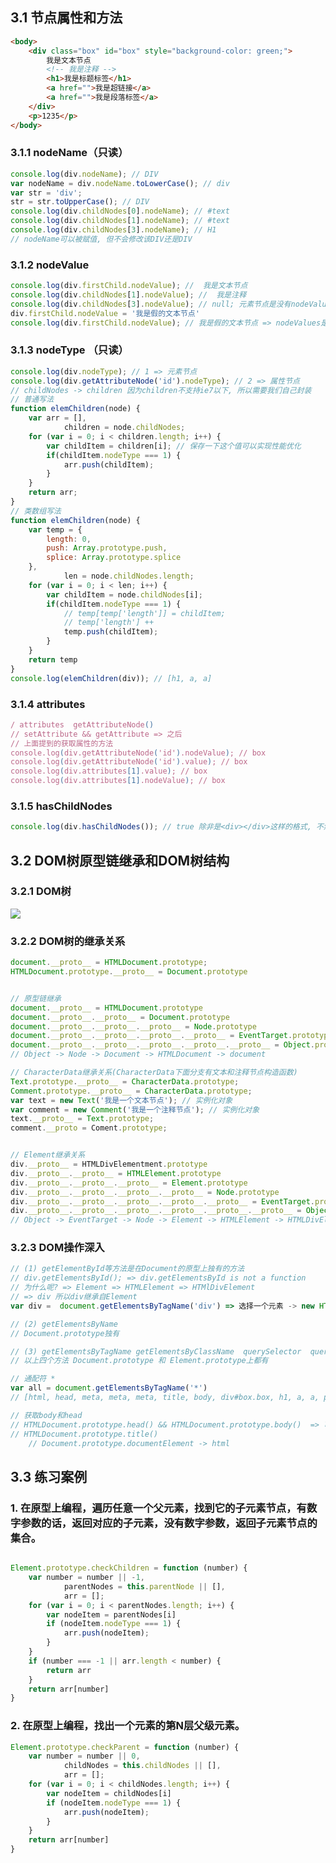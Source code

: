 <a name="osw8w"></a>
## 3.1 节点属性和方法
```html
<body>
	<div class="box" id="box" style="background-color: green;">
		我是文本节点
		<!-- 我是注释 -->
		<h1>我是标题标签</h1>
		<a href="">我是超链接</a>
		<a href="">我是段落标签</a>
	</div>
	<p>1235</p>
</body>
```
<a name="SmKqq"></a>
### 3.1.1 nodeName（只读）
```javascript
console.log(div.nodeName); // DIV
var nodeName = div.nodeName.toLowerCase(); // div
var str = 'div';
str = str.toUpperCase(); // DIV
console.log(div.childNodes[0].nodeName); // #text
console.log(div.childNodes[1].nodeName); // #text
console.log(div.childNodes[3].nodeName); // H1
// nodeName可以被赋值, 但不会修改该DIV还是DIV
```
<a name="LLyMw"></a>
### 3.1.2 nodeValue
```javascript
console.log(div.firstChild.nodeValue); //  我是文本节点
console.log(div.childNodes[1].nodeValue); //  我是注释 
console.log(div.childNodes[3].nodeValue); // null; 元素节点是没有nodeValue的
div.firstChild.nodeValue = '我是假的文本节点'
console.log(div.firstChild.nodeValue); // 我是假的文本节点 => nodeValues是可写的
```
<a name="Xft46"></a>
### 3.1.3 nodeType （只读）
```javascript
console.log(div.nodeType); // 1 => 元素节点
console.log(div.getAttributeNode('id').nodeType); // 2 => 属性节点
// childNodes -> children 因为children不支持ie7以下, 所以需要我们自己封装
// 普通写法
function elemChildren(node) {
	var arr = [],
			children = node.childNodes; 
	for (var i = 0; i < children.length; i++) {
		var childItem = children[i]; // 保存一下这个值可以实现性能优化
		if(childItem.nodeType === 1) {
			arr.push(childItem);
		}
	}
	return arr;
}
// 类数组写法
function elemChildren(node) {
	var temp = {
		length: 0,
		push: Array.prototype.push,
		splice: Array.prototype.splice
	},
			len = node.childNodes.length;
	for (var i = 0; i < len; i++) {
		var childItem = node.childNodes[i];
		if(childItem.nodeType === 1) {
			// temp[temp['length']] = childItem;
			// temp['length'] ++
			temp.push(childItem);
		}
	}
	return temp
}
console.log(elemChildren(div)); // [h1, a, a]
```
<a name="L6M8T"></a>
### 3.1.4 attributes
```javascript
/ attributes  getAttributeNode()
// setAttribute && getAttribute => 之后
// 上面提到的获取属性的方法
console.log(div.getAttributeNode('id').nodeValue); // box
console.log(div.getAttributeNode('id').value); // box
console.log(div.attributes[1].value); // box
console.log(div.attributes[1].nodeValue); // box
```
<a name="CEon9"></a>
### 3.1.5 hasChildNodes
```javascript
console.log(div.hasChildNodes()); // true 除非是<div></div>这样的格式, 不然都有
```

<a name="Shsth"></a>
## 3.2 DOM树原型链继承和DOM树结构
<a name="jpBsK"></a>
### 3.2.1 DOM树
![](https://cdn.nlark.com/yuque/0/2022/jpeg/21576210/1652618676024-581898af-b3e6-4e1a-9462-929831766f05.jpeg)

<a name="gNM7b"></a>
### 3.2.2 DOM树的继承关系
```javascript
document.__proto__ = HTMLDocument.prototype;
HTMLDocument.prototype.__proto__ = Document.prototype


// 原型链继承
document.__proto__ = HTMLDocument.prototype
document.__proto__.__proto__ = Document.prototype
document.__proto__.__proto__.__proto__ = Node.prototype
document.__proto__.__proto__.__proto__.__proto__ = EventTarget.prototype
document.__proto__.__proto__.__proto__.__proto__.__proto__ = Object.prototype
// Object -> Node -> Document -> HTMLDocument -> document  

// CharacterData继承关系(CharacterData下面分支有文本和注释节点构造函数)
Text.prototype.__proto__ = CharacterData.prototype;
Comment.prototype.__proto__ = CharacterData.prototype;
var text = new Text('我是一个文本节点'); // 实例化对象
var comment = new Comment('我是一个注释节点'); // 实例化对象
text.__proto__ = Text.prototype;
comment.__proto = Coment.prototype;


// Element继承关系
div.__proto__ = HTMLDivElementment.prototype
div.__proto__.__proto__ = HTMLElement.prototype
div.__proto__.__proto__.__proto__ = Element.prototype
div.__proto__.__proto__.__proto__.__proto__ = Node.prototype
div.__proto__.__proto__.__proto__.__proto__.__proto__ = EventTarget.prototype
div.__proto__.__proto__.__proto__.__proto__.__proto__.__proto__ = Object.prototype
// Object -> EventTarget -> Node -> Element -> HTMLElement -> HTMLDivElementment
```
<a name="LVHpO"></a>
### 3.2.3 DOM操作深入
```javascript
// (1) getElementById等方法是在Document的原型上独有的方法
// div.getElementsById(); => div.getElementsById is not a function 
// 为什么呢? => Element => HTMLElement => HTMlDivElement
// => div 所以div继承自Element
var div =  document.getElementsByTagName('div') => 选择一个元素 -> new HTMLDivElement() => 返回的值

// (2) getElementsByName
// Document.prototype独有

// (3) getElementsByTagName getElementsByClassName  querySelector  querySelectorAll
// 以上四个方法 Document.prototype 和 Element.prototype上都有

// 通配符 *
var all = document.getElementsByTagName('*')
// [html, head, meta, meta, meta, title, body, div#box.box, h1, a, a, p, script, viewport: meta, box: div#box.box]

// 获取body和head
// HTMLDocument.prototype.head() && HTMLDocument.prototype.body()  => 可以直接访问
// HTMLDocument.prototype.title()
    // Document.prototype.documentElement -> html
```
<a name="ovWdc"></a>
## 3.3 练习案例
<a name="Kg6Da"></a>
### 1. 在原型上编程，遍历任意一个父元素，找到它的子元素节点，有数字参数的话，返回对应的子元素，没有数字参数，返回子元素节点的集合。
```javascript

Element.prototype.checkChildren = function (number) {
	var number = number || -1,
			parentNodes = this.parentNode || [],
			arr = [];
	for (var i = 0; i < parentNodes.length; i++) {
		var nodeItem = parentNodes[i]
		if (nodeItem.nodeType === 1) {
			arr.push(nodeItem);
		}
	}
	if (number === -1 || arr.length < number) {
		return arr
	}
	return arr[number]
}

```
<a name="fDX5t"></a>
### 2. 在原型上编程，找出一个元素的第N层父级元素。
```javascript
Element.prototype.checkParent = function (number) {
	var number = number || 0,
			childNodes = this.childNodes || [],
			arr = [];
	for (var i = 0; i < childNodes.length; i++) {
		var nodeItem = childNodes[i]
		if (nodeItem.nodeType === 1) {
			arr.push(nodeItem);
		}
	}
	return arr[number]
}

```

